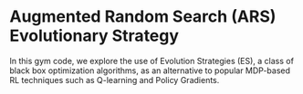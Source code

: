 # Augmented Random Search (ARS) Evolutionary Strategy

In this gym code, we explore the use of Evolution Strategies (ES), a class of black box optimization algorithms, as an alternative to popular MDP-based RL techniques such as Q-learning and Policy Gradients. 

